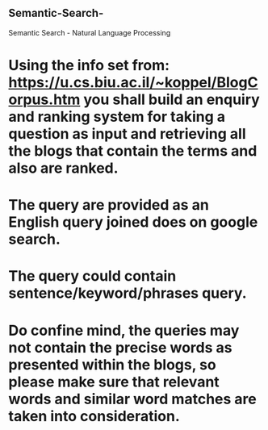 ## Semantic-Search-
Semantic Search - Natural Language Processing

# Using the info set from: https://u.cs.biu.ac.il/~koppel/BlogCorpus.htm you shall build an enquiry and ranking system for taking a question as input and retrieving all the blogs that contain the terms and also are ranked.

# The query are provided as an English query joined does on google search.

# The query could contain sentence/keyword/phrases query.

# Do confine mind, the queries may not contain the precise words as presented within the blogs, so please make sure that relevant words and similar word matches are taken into consideration.

